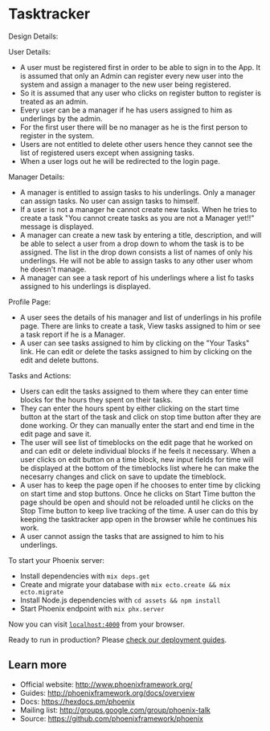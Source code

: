 # Tasktracker

Design Details:

 User Details:
 * A user must be registered first in order to be able to sign in to the App. It is assumed that only an Admin can 
   register every new user into the system and assign a manager to the new user being registered.
 * So it is assumed that any user who clicks on register button to register is treated as an admin.
 * Every user can be a manager if he has users assigned to him as underlings by the admin.  
 * For the first user there will be no manager as he is the first person to register in the system.
 * Users are not entitled to delete other users hence they cannot see the list of registered users except when assigning tasks.
 * When a user logs out he will be redirected to the login page.

 Manager Details:
 * A manager is entitled to assign tasks to his underlings. Only a manager can assign tasks. No user can assign tasks
   to himself.
 * If a user is not a manager he cannot create new tasks. When he tries to create a task "You cannot create tasks as you are 
   not a Manager yet!!" message is displayed.   
 * A manager can create a new task by entering a title, description, and will be able to select a user from a drop down 
   to whom the task is to be assigned. The list in the drop down consists a list of names of only his underlings. He will not
   be able to assign tasks to any other user whom he doesn't manage.
 * A manager can see a task report of his underlings where a list fo tasks assigned to his underlings is displayed.

 Profile Page:
 * A user sees the details of his manager and list of underlings in his profile page. There are links to create a task, View 
   tasks assigned to him or see a task report if he is a Manager.
 * A user can see tasks assigned to him by clicking on the "Your Tasks" link. He can edit or delete the tasks assigned to him
   by clicking on the edit and delete buttons.
 
 Tasks and Actions:
 * Users can edit the tasks assigned to them where they can enter time blocks for the hours they spent on their tasks.
 * They can enter the hours spent by either clicking on the start time button at the start of the task and click on stop 
   time button after they are done working. Or they can manually enter the start and end time in the edit page and save it. 
 * The user will see list of timeblocks on the edit page that he worked on and can edit or delete individual blocks if he feels
   it necessary. When a user clicks on edit button on a time block, new input fields for time will be displayed at the bottom of the timeblocks list where he can make the necesarry changes and click on save to update the timeblock.
 * A user has to keep the page open if he chooses to enter time by clicking on start time and stop buttons. Once he clicks on 
   Start Time button the page should be open and should not be reloaded until he clicks on the Stop Time button to keep live tracking of the time. A user can do this by keeping the tasktracker app open in the browser while he continues his work.
 * A user cannot assign the tasks that are assigned to him to his underlings.


To start your Phoenix server:

  * Install dependencies with `mix deps.get`
  * Create and migrate your database with `mix ecto.create && mix ecto.migrate`
  * Install Node.js dependencies with `cd assets && npm install`
  * Start Phoenix endpoint with `mix phx.server`

Now you can visit [`localhost:4000`](http://localhost:4000) from your browser.

Ready to run in production? Please [check our deployment guides](http://www.phoenixframework.org/docs/deployment).

## Learn more

  * Official website: http://www.phoenixframework.org/
  * Guides: http://phoenixframework.org/docs/overview
  * Docs: https://hexdocs.pm/phoenix
  * Mailing list: http://groups.google.com/group/phoenix-talk
  * Source: https://github.com/phoenixframework/phoenix
